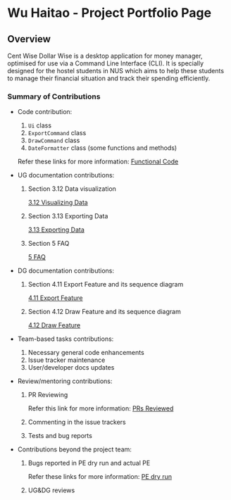 # Wu Haitao - Project Portfolio Page

## Overview
Cent Wise Dollar Wise is a desktop application for money manager, optimised for use via a Command Line Interface (CLI). 
It is specially designed for the hostel students in NUS which aims to help these students to manage their 
financial situation and track their spending efficiently. 

### Summary of Contributions
* Code contribution: 
  1. `Ui` class
  2. `ExportCommand` class
  3. `DrawCommand` class
  4. `DateFormatter` class (some functions and methods)
  
  Refer these links for more information: 
  [Functional Code](https://nus-cs2113-ay2021s1.github.io/tp-dashboard/#breakdown=true&search=&sort=groupTitle&sortWithin=title&since=2020-09-27&timeframe=commit&mergegroup=&groupSelect=groupByRepos&checkedFileTypes=docs~functional-code~test-code~other&tabOpen=true&tabType=authorship&tabAuthor=Wu-Haitao&tabRepo=AY2021S1-CS2113T-F14-2%2Ftp%5Bmaster%5D&authorshipIsMergeGroup=false&authorshipFileTypes=docs~functional-code~test-code)

* UG documentation contributions:
  1. Section 3.12 Data visualization
   
     [3.12 Visualizing Data](https://github.com/AY2021S1-CS2113T-F14-2/tp/blob/master/docs/UserGuide.md#312-visualizing-data-draw)
     
  2. Section 3.13 Exporting Data
  
     [3.13 Exporting Data](https://github.com/AY2021S1-CS2113T-F14-2/tp/blob/master/docs/UserGuide.md#313-exporting-data-export)
     
  3. Section 5 FAQ
     
     [5 FAQ](https://github.com/AY2021S1-CS2113T-F14-2/tp/blob/master/docs/UserGuide.md#5-faq)

* DG documentation contributions:
  1. Section 4.11 Export Feature and its sequence diagram
     
     [4.11 Export Feature](https://github.com/AY2021S1-CS2113T-F14-2/tp/blob/master/docs/DeveloperGuide.md#411-export-feature)
      
  2. Section 4.12 Draw Feature and its sequence diagram
    
     [4.12 Draw Feature](https://github.com/AY2021S1-CS2113T-F14-2/tp/blob/master/docs/DeveloperGuide.md#412-draw-feature)

* Team-based tasks contributions:
  1. Necessary general code enhancements
  2. Issue tracker maintenance
  3. User/developer docs updates

* Review/mentoring contributions:
  1. PR Reviewing 
     
     Refer this link for more information:
     [PRs Reviewed](https://github.com/AY2021S1-CS2113T-F14-2/tp/pulls?q=is%3Apr+is%3Aclosed+reviewed-by%3AWu-Haitao)
  
  2. Commenting in the issue trackers
  3. Tests and bug reports 

* Contributions beyond the project team:
  1. Bugs reported in PE dry run and actual PE
    
     Refer these links for more information:
     [PE dry run](https://github.com/Wu-Haitao/ped/issues)
     
  2. UG&DG reviews
  
